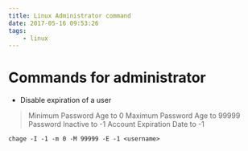 ```yaml
---
title: Linux Administrator command
date: 2017-05-16 09:53:26
tags:
    - linux
---
```

# Commands for administrator

+ Disable expiration of a user
>Minimum Password Age to 0
>Maximum Password Age to 99999
>Password Inactive to -1
>Account Expiration Date to -1

```shell
chage -I -1 -m 0 -M 99999 -E -1 <username>
```

